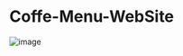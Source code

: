 # Coffe-Menu-WebSite

![image](https://github.com/user-attachments/assets/cab3c970-7d47-473f-9ec8-8f7bad3b5016)
